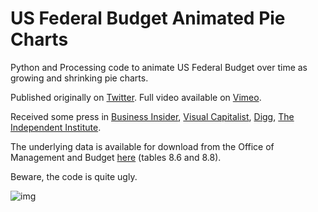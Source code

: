 # US Federal Budget Animated Pie Charts
Python and Processing code to animate US Federal Budget over time as growing and shrinking pie charts.

Published originally on [Twitter](https://twitter.com/wgeary/status/1038837666937282560). Full video available on [Vimeo](https://vimeo.com/288958060).

Received some press in [Business Insider](https://www.businessinsider.com/discretionary-spending-in-the-us-has-doubled-since-the-1960s-2018-9), [Visual Capitalist](https://www.visualcapitalist.com/50-years-u-s-discretionary-spending/), [Digg](http://digg.com/2018/us-discretionary-spending-over-time), [The Independent Institute](http://blog.independent.org/2018/09/24/the-growth-of-discretionary-and-mandatory-spending/).

The underlying data is available for download from the Office of Management and Budget [here](https://www.whitehouse.gov/omb/historical-tables/) (tables 8.6 and 8.8).

Beware, the code is quite ugly.

![img](https://i.imgur.com/oDkp3DN.jpg)





